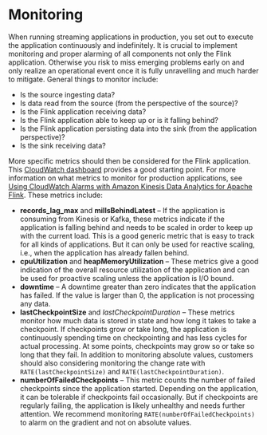 # Monitoring<a name="monitoring"></a>

When running streaming applications in production, you set out to execute the application continuously and indefinitely\. It is crucial to implement monitoring and proper alarming of all components not only the Flink application\. Otherwise you risk to miss emerging problems early on and only realize an operational event once it is fully unravelling and much harder to mitigate\. General things to monitor include:
+ Is the source ingesting data?
+ Is data read from the source \(from the perspective of the source\)?
+ Is the Flink application receiving data?
+ Is the Flink application able to keep up or is it falling behind?
+ Is the Flink application persisting data into the sink \(from the application perspective\)?
+ Is the sink receiving data?

More specific metrics should then be considered for the Flink application\. This [CloudWatch dashboard](https://github.com/aws-samples/kda-metrics-dashboard) provides a good starting point\. For more information on what metrics to monitor for production applications, see [Using CloudWatch Alarms with Amazon Kinesis Data Analytics for Apache Flink](monitoring-metrics-alarms.md)\. These metrics include:
+ **records\_lag\_max** and **millsBehindLatest** – If the application is consuming from Kinesis or Kafka, these metrics indicate if the application is falling behind and needs to be scaled in order to keep up with the current load\. This is a good generic metric that is easy to track for all kinds of applications\. But it can only be used for reactive scaling, i\.e\., when the application has already fallen behind\.
+ **cpuUtilization** and **heapMemoryUtilization** – These metrics give a good indication of the overall resource utilization of the application and can be used for proactive scaling unless the application is I/O bound\.
+ **downtime** – A downtime greater than zero indicates that the application has failed\. If the value is larger than 0, the application is not processing any data\.
+ **lastCheckpointSize** and *lastCheckpointDuration* – These metrics monitor how much data is stored in state and how long it takes to take a checkpoint\. If checkpoints grow or take long, the application is continuously spending time on checkpointing and has less cycles for actual processing\. At some points, checkpoints may grow so or take so long that they fail\. In addition to monitoring absolute values, customers should also considering monitoring the change rate with `RATE(lastCheckpointSize)` and `RATE(lastCheckpointDuration)`\.
+ **numberOfFailedCheckpoints** – This metric counts the number of failed checkpoints since the application started\. Depending on the application, it can be tolerable if checkpoints fail occasionally\. But if checkpoints are regularly failing, the application is likely unhealthy and needs further attention\. We recommend monitoring `RATE(numberOfFailedCheckpoints)` to alarm on the gradient and not on absolute values\.